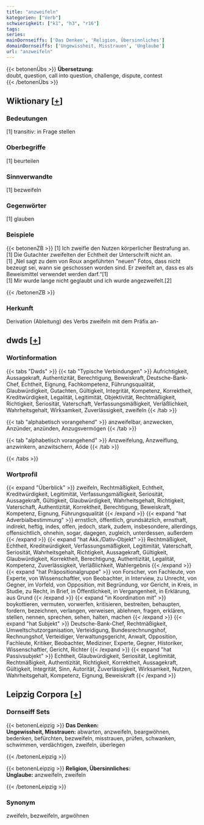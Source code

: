```yaml
---
title: "anzweifeln"
kategorien: ["Verb"]
schwierigkeit: ["k1", "h3", "r16"]
tags:
series:
mainDornseiffs: ['Das Denken', 'Religion, Übersinnliches']
domainDornseiffs: ['Ungewissheit, Misstrauen', 'Unglaube']
url: "anzweifeln"
---
```


{{< betonenÜbs >}}
**Übersetzung:**  
doubt, question, call into question, challenge, dispute, contest  
{{< /betonenÜbs >}}

## Wiktionary [[+](https://de.wiktionary.org/wiki/anzweifeln)]

### Bedeutungen
[1] transitiv: in Frage stellen  

### Oberbegriffe
[1] beurteilen  

### Sinnverwandte
[1] bezweifeln  

### Gegenwörter
[1] glauben  

### Beispiele
{{< betonenZB >}}
[1] Ich zweifle den Nutzen körperlicher Bestrafung an.  
[1] Die Gutachter zweifelten der Echtheit der Unterschrift nicht an.  
[1] „Nel sagt zu dem von Roux angeführten "neuen" Fotos, dass nicht bezeugt sei, wann sie geschossen worden sind. Er zweifelt an, dass es als Beweismittel verwendet werden darf.“[1]  
[1] Mir wurde lange nicht geglaubt und ich wurde angezweifelt.[2]  

{{< /betonenZB >}}
### Herkunft
Derivation (Ableitung) des Verbs zweifeln mit dem Präfix an-  



## dwds [[+](https://www.dwds.de/wb/anzweifeln)]

### Wortinformation
{{< tabs "Dwds" >}}
{{< tab "Typische Verbindungen" >}}
Aufrichtigkeit, Aussagekraft, Authentizität, Berechtigung, Beweiskraft, Deutsche-Bank-Chef, Echtheit, Eignung, Fachkompetenz, Führungsqualität, Glaubwürdigkeit, Gutachten, Gültigkeit, Integrität, Kompetenz, Korrektheit, Kreditwürdigkeit, Legalität, Legitimität, Objektivität, Rechtmäßigkeit, Richtigkeit, Seriosität, Vaterschaft, Verfassungsmäßigkeit, Verläßlichkeit, Wahrheitsgehalt, Wirksamkeit, Zuverlässigkeit, zweifeln
{{< /tab >}}

{{< tab "alphabetisch vorangehend" >}}
anzweifelbar, anzwecken, Anzünder, anzünden, Anzugsvermögen
{{< /tab >}}

{{< tab "alphabetisch vorangehend" >}}
Anzweifelung, Anzweiflung, anzwinkern, anzwitschern, Aöde
{{< /tab >}}

{{< /tabs >}}

### Wortprofil
{{< expand "Überblick" >}} zweifeln, Rechtmäßigkeit, Echtheit, Kreditwürdigkeit, Legitimität, Verfassungsmäßigkeit, Seriosität, Aussagekraft, Gültigkeit, Glaubwürdigkeit, Wahrheitsgehalt, Richtigkeit, Vaterschaft, Authentizität, Korrektheit, Berechtigung, Beweiskraft, Kompetenz, Eignung, Führungsqualität {{< /expand >}}
{{< expand "hat Adverbialbestimmung" >}} ernstlich, öffentlich, grundsätzlich, ernsthaft, indirekt, heftig, indes, offen, jedoch, stark, zudem, insbesondere, allerdings, offensichtlich, ohnehin, sogar, dagegen, zugleich, unterdessen, außerdem {{< /expand >}}
{{< expand "hat Akk./Dativ-Objekt" >}} Rechtmäßigkeit, Echtheit, Kreditwürdigkeit, Verfassungsmäßigkeit, Legitimität, Vaterschaft, Seriosität, Wahrheitsgehalt, Richtigkeit, Aussagekraft, Gültigkeit, Glaubwürdigkeit, Korrektheit, Berechtigung, Authentizität, Legalität, Kompetenz, Zuverlässigkeit, Verläßlichkeit, Wahlergebnis {{< /expand >}}
{{< expand "hat Präpositionalgruppe" >}} von Forscher, von Fachleute, von Experte, von Wissenschaftler, von Beobachter, in Interview, zu Unrecht, von Gegner, im Vorfeld, von Opposition, mit Begründung, vor Gericht, in Kreis, in Studie, zu Recht, in Brief, in Öffentlichkeit, in Vergangenheit, in Erklärung, aus Grund {{< /expand >}}
{{< expand "in Koordination mit" >}} boykottieren, vermuten, vorwerfen, kritisieren, bestreiten, behaupten, fordern, bezeichnen, verlangen, verweisen, ablehnen, fragen, erklären, stellen, nennen, sprechen, sehen, halten, machen {{< /expand >}}
{{< expand "hat Subjekt" >}} Deutsche-Bank-Chef, Rechtmäßigkeit, Umweltschutzorganisation, Verteidigung, Bundesrechnungshof, Rechnungshof, Verteidiger, Verwaltungsgericht, Anwalt, Opposition, Fachleute, Kritiker, Beobachter, Mediziner, Experte, Gegner, Historiker, Wissenschaftler, Gericht, Richter {{< /expand >}}
{{< expand "hat Passivsubjekt" >}} Echtheit, Glaubwürdigkeit, Seriosität, Legitimität, Rechtmäßigkeit, Authentizität, Richtigkeit, Korrektheit, Aussagekraft, Gültigkeit, Integrität, Sinn, Autorität, Zuverlässigkeit, Wirksamkeit, Nutzen, Wahrheitsgehalt, Kompetenz, Eignung, Beweiskraft {{< /expand >}}

## Leipzig Corpora [[+](https://corpora.uni-leipzig.de/en/res?word=anzweifeln&corpusId=deu_newscrawl-public_2018)]

### Dornseiff Sets
{{< betonenLeipzig >}}
**Das Denken:**  
**Ungewissheit, Misstrauen:** abwarten, anzweifeln, beargwöhnen, bedenken, befürchten, bezweifeln, misstrauen, prüfen, schwanken, schwimmen, verdächtigen, zweifeln, überlegen  

{{< /betonenLeipzig >}}


{{< betonenLeipzig >}}
**Religion, Übersinnliches:**  
**Unglaube:** anzweifeln, zweifeln  

{{< /betonenLeipzig >}}

### Synonym
zweifeln, bezweifeln, argwöhnen

